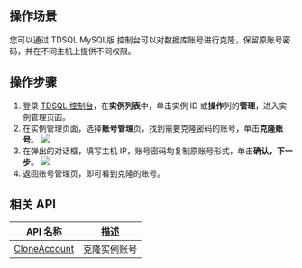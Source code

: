 ## 操作场景
您可以通过 TDSQL MySQL版 控制台可以对数据库账号进行克隆，保留原账号密码，并在不同主机上提供不同权限。

## 操作步骤
1. 登录 [TDSQL 控制台](https://console.cloud.tencent.com/tdsqld/instance-tdmysql)，在**实例列表**中，单击实例 ID 或**操作**列的**管理**，进入实例管理页面。
2. 在实例管理页面，选择**账号管理**页，找到需要克隆密码的账号，单击**克隆账号**。
![](https://qcloudimg.tencent-cloud.cn/raw/a61a654909de93e65babb61ecbc4d484.png)
3. 在弹出的对话框，填写主机 IP，账号密码均复制原账号形式，单击**确认，下一步**。
![](https://qcloudimg.tencent-cloud.cn/raw/221274f4e995aeb8ac9c604b8e5a1bf1.png)
4. 返回账号管理页，即可看到克隆的账号。

## 相关 API

| API 名称                                                     | 描述         |
| ------------------------------------------------------------ | ------------ |
| [CloneAccount](https://cloud.tencent.com/document/product/557/20255) | 克隆实例账号 |

